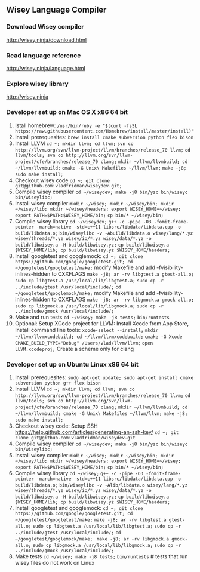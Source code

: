 ## Wisey Language Compiler ##

### Download Wisey compiler ###

http://wisey.ninja/download.html

### Read language reference ###

http://wisey.ninja/language.html

### Explore  wisey library ###

http://wisey.ninja

### Developer set up on Mac OS X x86 64 bit ###

1. Istall homebrew: `/usr/bin/ruby -e "$(curl -fsSL https://raw.githubusercontent.com/Homebrew/install/master/install)"`
2. Install prerequesites: `brew install cmake subversion python flex bison`
3. Install LLVM
  `cd ~; mkdir llvm; cd llvm;`
  `svn co http://llvm.org/svn/llvm-project/llvm/branches/release_70 llvm;`
  `cd llvm/tools; svn co http://llvm.org/svn/llvm-project/cfe/branches/release_70 clang;`
  `mkdir ~/llvm/llvmbuild; cd ~/llvm/llvmbuild;`
  `cmake -G Unix\ Makefiles ~/llvm/llvm;`
  `make -j8;`
  `sudo make install;`
4. Checkout wisey code
  `cd ~; git clone git@github.com:vladfridman/wiseydev.git;`
5. Compile wisey compiler
  `cd ~/wiseydev; make -j8 bin/yzc bin/wiseyc bin/wiseylibc;`
6. Install wisey compiler
  `mkdir ~/wisey; mkdir ~/wisey/bin; mkdir ~/wisey/lib; mkdir ~/wisey/headers; export WISEY_HOME=~/wisey; export PATH=$PATH:$WISEY_HOME/bin;`
  `cp bin/* ~/wisey/bin;`
7. Compile wisey library
  `cd ~/wiseydev;`
  `g++ -c -pipe -O3 -fomit-frame-pointer -march=native -std=c++11 libsrc/libdata/libdata.cpp -o build/libdata.o;` 
  `bin/wiseylibc -v -Abuild/libdata.o wisey/lang/*.yz wisey/threads/*.yz wisey/io/*.yz wisey/data/*.yz -o build/libwisey.a -H build/libwisey.yz;`
  `cp build/libwisey.a $WISEY_HOME/lib; cp build/libwisey.yz $WISEY_HOME/headers;`
8. Install googletest and googlemock:
  `cd ~; git clone https://github.com/google/googletest.git; cd ~/googletest/googletest/make;`
  modify Makefile and add -fvisibility-inlines-hidden to CXXFLAGS
  `make -j8; ar -rv libgtest.a gtest-all.o;`
  `sudo cp libgtest.a /usr/local/lib/libgtest.a;` 
  `sudo cp -r ../include/gtest /usr/local/include/;`
  `cd ~/googletest/googlemock/make;`
  modify Makefile and add -fvisibility-inlines-hidden to CXXFLAGS
  `make -j8; ar -rv libgmock.a gmock-all.o;`
  `sudo cp libgmock.a /usr/local/lib/libgmock.a;`
  `sudo cp -r ../include/gmock /usr/local/include/;`
9. Make and run tests
  `cd ~/wisey; make -j8 tests;`
  `bin/runtests`
10. Optional: Setup XCode project for LLVM: 
  Install Xcode from App Store, Install command line tools: `xcode-select --install;`
  `mkdir ~/llvm/llvmxcodebuild; cd ~/llvm/llvmxcodebuild;`
  `cmake -G Xcode CMAKE_BUILD_TYPE="Debug" /Users/vlad/llvm/llvm;`
  `open LLVM.xcodeproj;`
  Create a scheme only for clang


### Developer set up on Ubuntu Linux x86 64 bit ###

1. Install prerequesites: `sudo apt-get update; sudo apt-get install cmake subversion python g++ flex bison`
2. Install LLVM 
  `cd ~; mkdir llvm; cd llvm; svn co http://llvm.org/svn/llvm-project/llvm/branches/release_70 llvm;`
  `cd llvm/tools; svn co http://llvm.org/svn/llvm-project/cfe/branches/release_70 clang;`
  `mkdir ~/llvm/llvmbuild; cd ~/llvm/llvmbuild; cmake -G Unix\ Makefiles ~/llvm/llvm;`
  `make -j8;`
  `sudo make install;`
3. Checkout wisey code: 
  Setup SSH https://help.github.com/articles/generating-an-ssh-key/
  `cd ~; git clone git@github.com:vladfridman/wiseydev.git`
4. Compile wisey compiler
  `cd ~/wiseydev; make -j8 bin/yzc bin/wiseyc bin/wiseylibc;`
5. Install wisey compiler
  `mkdir ~/wisey; mkdir ~/wisey/bin; mkdir ~/wisey/lib; mkdir ~/wisey/headers; export WISEY_HOME=~/wisey; export PATH=$PATH:$WISEY_HOME/bin;`
  `cp bin/* ~/wisey/bin;`
6. Compile wisey library
  `cd ~/wisey;`
  `g++ -c -pipe -O3 -fomit-frame-pointer -march=native -std=c++11 libsrc/libdata/libdata.cpp -o build/libdata.o;` 
  `bin/wiseylibc -v -Alib/libdata.o wisey/lang/*.yz wisey/threads/*.yz wisey/io/*.yz wisey/data/*.yz -o build/libwisey.a -H build/libwisey.yz;`
  `cp build/libwisey.a $WISEY_HOME/lib; cp build/libwisey.yz $WISEY_HOME/headers;`
7. Install googletest and googlemock:
  `cd ~; git clone https://github.com/google/googletest.git; cd ~/googletest/googletest/make;`
  `make -j8; ar -rv libgtest.a gtest-all.o;`
  `sudo cp libgtest.a /usr/local/lib/libgtest.a;` 
  `sudo cp -r ../include/gtest /usr/local/include/;`
  `cd ~/googletest/googlemock/make; `
  `make -j8; ar -rv libgmock.a gmock-all.o;`
  `sudo cp libgmock.a /usr/local/lib/libgmock.a;`
  `sudo cp -r ../include/gmock /usr/local/include/;`
8. Make tests
  `cd ~/wisey; make -j8 tests;`
  `bin/runtests` # tests that run wisey files do not work on Linux

